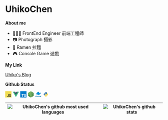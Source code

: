# UhikoChen

**About me**

- 🧑🏻‍💻 FrontEnd Engineer 前端工程師  
- 📷 Photograph 攝影  
- 🍜 Ramen 拉麵  
- 🎮 Console Game 遊戲

**My Link**

[Uhiko's Blog](https://blog.uhikochen.com)

**Github Status**

<code><img height="20" alt="javascript" src="https://raw.githubusercontent.com/github/explore/80688e429a7d4ef2fca1e82350fe8e3517d3494d/topics/javascript/javascript.png"></code>
<code><img height="20" alt="vue" src="https://raw.githubusercontent.com/github/explore/80688e429a7d4ef2fca1e82350fe8e3517d3494d/topics/vue/vue.png"></code>
<code><img height="20" alt="typescript" src="https://raw.githubusercontent.com/github/explore/80688e429a7d4ef2fca1e82350fe8e3517d3494d/topics/typescript/typescript.png"></code>
<code><img height="20" alt="nodejs" src="https://raw.githubusercontent.com/github/explore/80688e429a7d4ef2fca1e82350fe8e3517d3494d/topics/nodejs/nodejs.png"></code> 
<code><img height="20" alt="react" src="https://raw.githubusercontent.com/github/explore/80688e429a7d4ef2fca1e82350fe8e3517d3494d/topics/docker/docker.png"></code>
<code><img height="20" alt="python" src="https://raw.githubusercontent.com/github/explore/80688e429a7d4ef2fca1e82350fe8e3517d3494d/topics/python/python.png"></code>  

| <img align="center" src="https://github-readme-stats-eight-rust-31.vercel.app/api/top-langs/?username=uhikochen&layout=compact&hide_border=true" alt="UhikoChen's github most used languages" /> | <img align="center" src="https://github-readme-stats-eight-rust-31.vercel.app/api?username=uhikochen&show_icons=true&include_all_commits=true&hide_border=true" alt="UhikoChen's github stats" /> |
| ------------- | ------------- |

